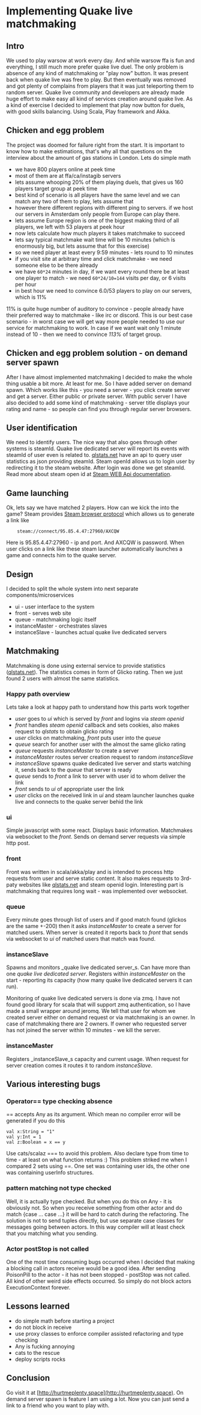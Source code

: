 # Implementing Quake live matchmaking #
## Intro ##
We used to play warsow at work every day. And while warsow ffa is fun and everything, I still much more prefer quake live duel.
The only problem is absence of any kind of matchmaking or "play now" button. It was present back when quake live was free to play.
But then eventually was removed and got plenty of complains from players that it was just teleporting them to random server.
Quake live community and developers are already made huge effort to make easy all kind of services creation around quake live.
As a kind of exercise I decided to implement that play now button for duels, with good skills balancing.
Using Scala, Play framework and Akka.

## Chicken and egg problem ##
The project was doomed for failure right from the start. 
It is important to know how to make estimations, that's why all that questions on the interview about the amount of gas stations in London.
Lets do simple math 

- we have 800 players online at peek time
- most of them are at ffa/ca/instagib servers
- lets assume whooping 20% of them playing duels, that gives us 160 players target group at peek time
- best kind of scenario is all players have the same level and we can match any two of them to play, lets assume that
- however there different regions with different ping to servers. if we host our servers in Amsterdam only people from Europe can play there.
- lets assume Europe region is one of the biggest making third of all players, we left with 53 players at peek hour
- now lets calculate how much players it takes matchmake to succeed
- lets say typical matchmake wait time will be 10 minutes (which is enormously big, but lets assume that for this exercise)
- so we need player at least every 9:59 minutes - lets round to  10 minutes
- if you visit site at arbitrary time and click matchmake - we need someone else to be there already
- we have `60*24` minutes in day, if we want every round there be at least one player to match - we need `60*24/10=144` visits per day, or 6 visits per hour
- in best hour we need to convince 6.0/53 players to play on our servers, which is 11%

11% is quite huge number of auditory to convince - people already have their preferred way to matchmake - like irc or discord.
This is our best case scenario - in worst case we will get way more people needed to use our service for matchmaking to work.
In case if we want wait only 1 minute instead of 10 - then we need to convince _113%_ of target group.

## Chicken and egg problem solution - on demand server spawn ##
After I have almost implemented matchmaking I decided to make the whole thing usable a bit more. At least for me.
So I have added server on demand spawn. Which works like this - you need a server - you click create server and get a server.
Either public or private server. With public server I have also decided to add some kind of matchmaking - server title displays your rating and name - so people can find you through regular server browsers.

## User identification ##
We need to identify users. The nice way that also goes through other systems is steamId.
Quake live dedicated server will report its events with steamId of user even is related to.
[qlstats.net](http://qlstats.net) have an api to query user statistics as json providing steamId.
Steam openId allows us to login user by redirecting it to the steam website. After login was done we get steamId.
Read more about steam open id at [Steam WEB Api documentation](https://steamcommunity.com/dev).

## Game launching ##
Ok, lets say we have matched 2 players. How can we kick the into the game?
Steam provides [Steam browser protocol](https://developer.valvesoftware.com/wiki/Steam_browser_protocol) which allows us to generate a link like
```
    steam://connect/95.85.4.47:27960/AXCQW
```
Here is 95.85.4.47:27960 - ip and port. And AXCQW is password. When user clicks on a link like these steam launcher automatically launches a game and connects him to the quake server.

## Design ##
I decided to split the whole system into next separate components/microservices

- ui - user interface to the system
- front - serves web site
- queue - matchmaking logic itself
- instanceMaster - orchestrates slaves
- instanceSlave - launches actual quake live dedicated servers

## Matchmaking ##
Matchmaking is done using external service to provide statistics ([qlstats.net](http://qlstats.net)).
The statistics comes in form of Glicko rating. Then we just found 2 users with almost the same statistics.

### Happy path overview ###
Lets take a look at happy path to understand how this parts work together

- _user_ goes to _ui_ which is served by _front_ and logins via _steam openid_
- _front_ handles _steam openid_ callback and sets cookies, also makes request to _qlstats_ to obtain glicko rating
- _user_ clicks on matchmaking, _front_ puts user into the _queue_
- _queue_ search for another user with the almost the same glicko rating
- _queue_ requests _instanceMaster_ to create a server
- _instanceMaster_ routes server creation request to random  _instanceSlave_
- _instanceSlave_ spawns quake dedicated live server and starts watching it, sends back to the _queue_ that server is ready
- _queue_ sends to _front_ a link to server with user id to whom deliver the link
- _front_ sends to _ui_ of appropriate user the link
- _user_ clicks on the received link in _ui_ and steam launcher launches quake live and connects to the quake server behid the link

### ui ###
Simple javascript with some react. 
Displays basic information. Matchmakes via websocket to the _front_. Sends on demand server requests via simple http post.

### front ###
Front was written in scala/akka/play and is intended to process http requests from user and serve static content.
It also makes requests to 3rd-paty websites like [qlstats.net](http://qlstats.net) and steam openid login.
Interesting part is matchmaking that requires long wait - was implemented over websocket.

### queue ###
Every minute goes through list of users and if good match found (glickos are the same +-200) then it asks _instanceMaster_ to create a server for matched users.
When server is created it reports back to _front_ that sends via websocket to _ui_ of matched users that match was found.

### instanceSlave ###
Spawns and monitors _quake live dedicated server_s. Can have more than one _quake live dedicated server_.
Registers within _instanceMaster_ on the start - reporting its capacity (how many quake live dedicated servers it can run).

Monitoring of quake live dedicated servers is done via zmq. I have not found good library for scala that will support zmq authentication, so I have made a small wrapper around jeromq.
We tell that user for whom we created server either on demand request or via matchmaking is an owner. In case of matchmaking there are 2 owners.
If owner who requested server has not joined the server within 10 minutes - we kill the server.

### instanceMaster ###
Registers _instanceSlave_s capacity and current usage. When request for server creation comes it routes it to random _instanceSlave_.

## Various interesting bugs ##
### Operator== type checking absence ###
== accepts Any as its argument. Which mean no compiler error will be generated if you do this 
```
val x:String = "1"
val y:Int = 1
val z:Boolean = x == y
```
Use cats/scalaz === to avoid this problem. Also declare type from time to time - at least on what function returns :)
This problem striked me when I compared 2 sets using ==. One set was containing user ids, the other one was containing userInfo structures.

### pattern matching not type checked  ###
Well, it is actually type checked. But when you do this on Any - it is obviously not.
So when you receive something from other actor and do match {case ... case ...} it will be hard to catch during the refactoring.
The solution is not to send tuples directly, but use separate case classes for messages going between actors.
In this way compiler will at least check that you matching what you sending.

### Actor postStop is not called ###
One of the most time consuming bugs occurred when I decided that making a blocking call in actors receive would be a good idea.
After sending PoisonPill to the actor - it has not been stopped - postStop was not called. All kind of other weird side effects occurred.
So simply do not block actors ExecutionContext forever.

## Lessons learned ##
- do simple math before starting a project
- do not block in receive
- use proxy classes to enforce compiler assisted refactoring and type checking
- Any is fucking annoying
- cats to the rescue
- deploy scripts rocks

## Conclusion ##
Go visit it at [http://hurtmeplenty.space](http://hurtmeplenty.space).
On demand server spawn is feature I am using a lot. Now you can just send a link to a friend who you want to play with.

